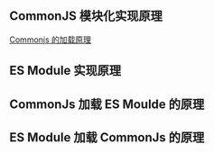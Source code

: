 ## CommonJS 模块化实现原理

[Commonjs 的加载原理](./code/Commonjs%E7%9A%84%E5%8A%A0%E8%BD%BD%E5%8E%9F%E7%90%86.js)

## ES Module 实现原理

[]()

## CommonJs 加载 ES Moulde 的原理

[]()

## ES Module 加载 CommonJs 的原理

[]()
